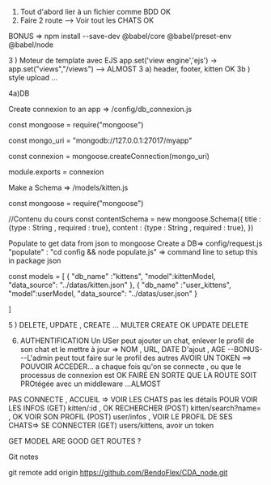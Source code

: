 1) Tout d'abord lier à un fichier comme BDD OK
2) Faire 2 route --> Voir tout les CHATS  OK

BONUS =>
 npm install --save-dev @babel/core @babel/preset-env @babel/node

3 ) Moteur de template avec EJS  app.set('view engine','ejs') -> app.set("views","/views") --> ALMOST
3 a) header, footer, kitten OK
3b ) style upload ...





4a)DB 


Create connexion to an app => /config/db_connexion.js
>>>
const mongoose = require("mongoose")

const mongo_uri = "mongodb://127.0.0.1:27017/myapp"


const connexion =  mongoose.createConnection(mongo_uri)
                

module.exports = connexion

Make a Schema => /models/kitten.js
>>>
const mongoose = require("mongoose") 

//Contenu du cours
const contentSchema = new mongoose.Schema({
    title : {type : String , required : true},
    content : {type : String , required : true},
})

 Populate to get data from json to mongoose Create a DB=> config/request.js
 "populate" : "cd config && node populate.js" => command line to setup this in package json
 >>>
const models = [
    {
        "db_name" :"kittens",
        "model":kittenModel,
        "data_source": "../datas/kitten.json"
    },
    {
        "db_name" :"user_kittens",
        "model":userModel,
        "data_source": "../datas/user.json"
    }

]

5 ) DELETE, UPDATE , CREATE ... MULTER
CREATE OK 
UPDATE
DELETE



6) AUTHENTIFICATION
Un USer peut ajouter un chat, enlever le profil de son chat et le mettre à jour => NOM , URL, DATE D'ajout , AGE
--BONUS---L'admin peut tout faire sur le profil des autres 
AVOIR UN TOKEN ==> POUVOIR ACCEDER... a chaque fois qu'on se connecte , ou que le processus de connexion est OK 
FAIRE EN SORTE QUE LA ROUTE SOIT PROtégée avec un middleware ...ALMOST

PAS CONNECTE , ACCUEIL => VOIR LES CHATS pas les détails
POUR VOIR LES INFOS (GET) kitten/:id  , OK
RECHERCHER (POST) kitten/search?name= , OK
VOIR SON PROFIL (POST) user/infos , 
VOIR LE PROFIL DE SES CHATS=> SE CONNECTER (GET) users/kittens,
 avoir un token


GET MODEL ARE GOOD
GET ROUTES ?



Git notes 

git remote add origin https://github.com/BendoFlex/CDA_node.git